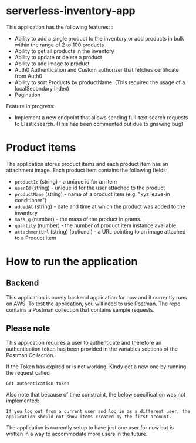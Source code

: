 # serverless-inventory-app

This application has the following features: : 

* Ability to add a single product to the inventory or add products in bulk within the range of 2 to 100 products 
* Ability to get all products in the inventory
* Ability to update or delete a product
* Ability to add image to product
* Auth0 Authentication and Custom authorizer that fetches certificate from Auth0 
* Ability to sort Products by productName. (This required the usage of a localSecondary Index)
* Pagination

Feature in progress: 

* Implement a new endpoint that allows sending full-text search requests to Elasticsearch. (This has been commented out due to gnawing bug)

# Product items

The application stores product items and each product item has an attachment image. Each product item contains the following fields:

* `productId` (string) - a unique id for an item
* `userId` (string) - unique id for the user attached to the product
* `productName` (string) - name of a product item (e.g. "xyz leave-in conditioner")
* `addedAt` (string) - date and time at which the product was added to the inventory
* `mass_g` (number) - the mass of the product in grams.
* `quantity` (number) - the number of product item instance available.
* `attachmentUrl` (string) (optional) - a URL pointing to an image attached to a Product item


# How to run the application

## Backend

This application is purely backend application for now and it currently runs on AWS. To test the application, you will need to use Postman. The repo contains a Postman collection that contains sample requests. 

## Please note

This application requires a user to authenticate and therefore an authentication token has been provided in the variables sections of the Postman Collection. 

If the Token has expired or is not working, Kindy get a new one by running the request called 

```
Get authentication token
```

Also note that because of time constraint, the below specification was not implemented:

```
If you log out from a current user and log in as a different user, the application should not show items created by the first account.
```

The application is currently setup  to have just one user for now but is written in a way to accommodate more users in the future. 

